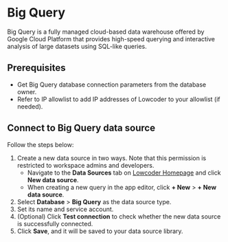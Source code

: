 # Big Query

Big Query is a fully managed cloud-based data warehouse offered by Google Cloud Platform that provides high-speed querying and interactive analysis of large datasets using SQL-like queries.

## Prerequisites

* Get Big Query database connection parameters from the database owner.
* Refer to IP allowlist to add IP addresses of Lowcoder to your allowlist (if needed).

## Connect to Big Query data source

Follow the steps below:

1. Create a new data source in two ways. Note that this permission is restricted to workspace admins and developers.
   * Navigate to the **Data Sources** tab on [Lowcoder Homepage](https://lowcoder.dev) and click **New data source**.
   * When creating a new query in the app editor, click **+ New** > **+ New data source**.
2. Select **Database** > **Big Query** as the data source type.
3. Set its name and service account.
4. (Optional) Click **Test connection** to check whether the new data source is successfully connected.
5. Click **Save**, and it will be saved to your data source library.
